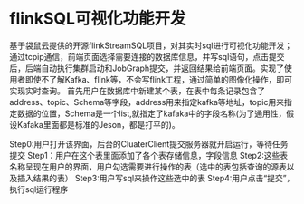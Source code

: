 # flinkSQL可视化功能开发
基于袋鼠云提供的开源flinkStreamSQL项目，对其实时sql进行可视化功能开发；通过tcpip通信，前端页面选择需要连接的数据库信息，并写sql语句，点击提交后，后端自动执行集群启动和JobGraph提交，并返回结果给前端页面。实现了使用者即使不了解Kafka、flink等，不会写flink工程，通过简单的图像化操作，即可实现实时查询。
首先用户在数据库中新建某个表，在表中每条记录包含了address、topic、Schema等字段，address用来指定kafka等地址，topic用来指定数据的位置，Schema是一个list,就指定了kafaka中的字段名称(为了通用性，假设Kafaka里面都是标准的Jeson，都是打平的)。

Step0:用户打开该界面，后台的CluaterClient提交服务器就开启运行，等待任务提交
Step1：用户在这个表里面添加了各个表存储信息，字段信息
Step2:这些表名称呈现在用户的界面，用户勾选需要进行操作的表（选中的表包括查询的源表以及插入结果的表）
Step3:用户写sql来操作这些选中的表
Step4:用户点击“提交”，执行sql运行程序
